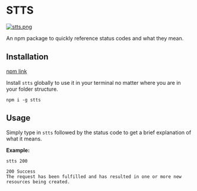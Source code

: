 # STTS

[![stts.png](https://i.postimg.cc/W45zXPVb/stts.png)](https://postimg.cc/QBWjdwVR)

An npm package to quickly reference status codes and what they mean.

## Installation

[npm link](https://www.npmjs.com/package/stts)

Install `stts` globally to use it in your terminal no matter where you are in your folder structure.

```
npm i -g stts
```

## Usage

Simply type in `stts` followed by the status code to get a brief explanation of what it means.

**Example:**

```
stts 200

200 Success
The request has been fulfilled and has resulted in one or more new resources being created.
```
